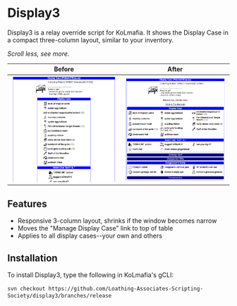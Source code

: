 # Display3

Display3 is a relay override script for KoLmafia. It shows the Display Case in a compact three-column layout, similar to your inventory.

_Scroll less, see more._

| Before                  | After                        |
| ----------------------- | ---------------------------- |
| ![vanilla display case] | ![three-column display case] |

[vanilla display case]: ./screenshots/philmasterplus-before.png
[three-column display case]: ./screenshots/philmasterplus-after.png

## Features

- Responsive 3-column layout, shrinks if the window becomes narrow
- Moves the "Manage Display Case" link to top of table
- Applies to all display cases--your own and others

## Installation

To install Display3, type the following in KoLmafia's gCLI:

```
svn checkout https://github.com/Loathing-Associates-Scripting-Society/display3/branches/release
```

